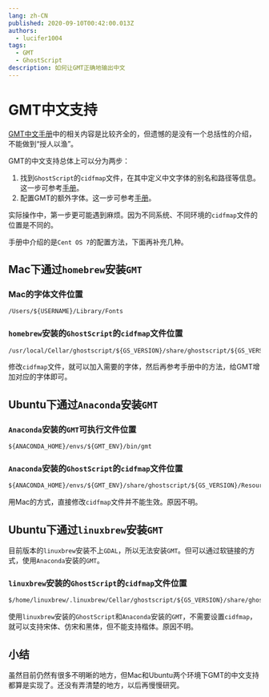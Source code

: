 ```yaml
---
lang: zh-CN
published: 2020-09-10T00:42:00.013Z
authors: 
  - lucifer1004
tags:
  - GMT
  - GhostScript
description: 如何让GMT正确地输出中文
---
```


# GMT中文支持

[GMT中文手册](https://docs.gmt-china.org/latest/chinese/)中的相关内容是比较齐全的，但遗憾的是没有一个总括性的介绍，不能做到“授人以渔”。

<!--truncate-->

GMT的中文支持总体上可以分为两步：

1. 找到`GhostScript`的`cidfmap`文件，在其中定义中文字体的别名和路径等信息。这一步可参考[手册](https://docs.gmt-china.org/latest/chinese/custom-fonts/#windows)。
2. 配置GMT的额外字体。这一步可参考[手册](https://docs.gmt-china.org/latest/chinese/linux/#gmt)。

实际操作中，第一步更可能遇到麻烦。因为不同系统、不同环境的`cidfmap`文件的位置是不同的。

手册中介绍的是`Cent OS 7`的配置方法，下面再补充几种。

## Mac下通过`homebrew`安装`GMT`

### Mac的字体文件位置

```txt
/Users/${USERNAME}/Library/Fonts
```

### `homebrew`安装的`GhostScript`的`cidfmap`文件位置

```txt
/usr/local/Cellar/ghostscript/${GS_VERSION}/share/ghostscript/${GS_VERSION}/Resource/Init/cidfmap
```

修改`cidfmap`文件，就可以加入需要的字体，然后再参考手册中的方法，给GMT增加对应的字体即可。

## Ubuntu下通过`Anaconda`安装`GMT`

### `Anaconda`安装的`GMT`可执行文件位置

```txt
${ANACONDA_HOME}/envs/${GMT_ENV}/bin/gmt
```

### `Anaconda`安装的`GhostScript`的`cidfmap`文件位置

```txt
${ANACONDA_HOME}/envs/${GMT_ENV}/share/ghostscript/${GS_VERSION}/Resource/Init/cidfmap
```

用Mac的方式，直接修改`cidfmap`文件并不能生效。原因不明。

## Ubuntu下通过`linuxbrew`安装`GMT`

目前版本的`linuxbrew`安装不上`GDAL`，所以无法安装`GMT`。但可以通过软链接的方式，使用`Anaconda`安装的`GMT`。

### `linuxbrew`安装的`GhostScript`的`cidfmap`文件位置

```txt
$/home/linuxbrew/.linuxbrew/Cellar/ghostscript/${GS_VERSION}/share/ghostscript/${GS_VERSION}/Resource/Init/cidfmap
```

使用`linuxbrew`安装的`GhostScript`和`Anaconda`安装的`GMT`，不需要设置`cidfmap`，就可以支持宋体、仿宋和黑体，但不能支持楷体。原因不明。

## 小结

虽然目前仍然有很多不明晰的地方，但Mac和Ubuntu两个环境下GMT的中文支持都算是实现了。还没有弄清楚的地方，以后再慢慢研究。
